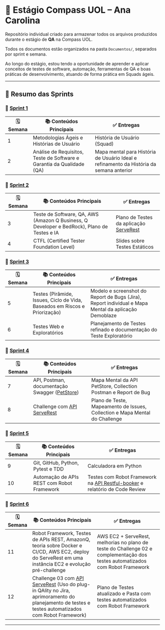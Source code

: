 # 🚀 Estágio Compass UOL – Ana Carolina

Repositório individual criado para armazenar todos os arquivos produzidos durante o estágio de **QA** na Compass UOL.

Todos os documentos estão organizados na pasta `Documentos/`, separados por sprint e semana.

Ao longo do estágio, estou tendo a oportunidade de aprender e aplicar conceitos de testes de software, automação, ferramentas de QA e boas práticas de desenvolvimento, atuando de forma prática em Squads ágeis.

---

## 📌 Resumo das Sprints

### 🔁 [Sprint 1](Documentos/Sprint%201)

| 🗓️ Semana | 📚 Conteúdos Principais | ✅ Entregas |
|-----------|------------------------|------------|
| 1         | Metodologias Ágeis e Histórias de Usuário | História de Usuário (Squad) |
| 2         | Análise de Requisitos, Teste de Software e Garantia da Qualidade (QA) | Mapa mental para História de Usuário Ideal e refinamento da História da semana anterior |

### 🔁 [Sprint 2](Documentos/Sprint%202)

| 🗓️ Semana | 📚 Conteúdos Principais | ✅ Entregas |
|-----------|------------------------|------------|
| 3         | Teste de Software, QA, AWS (Amazon Q Business, Q Developer e BedRock), Plano de Testes e IA | Plano de Testes da aplicação [ServeRest](https://front.serverest.dev) |
| 4         | CTFL (Certified Tester Foundation Level) | Slides sobre Testes Estáticos |

### 🔁 [Sprint 3](Documentos/Sprint%203)

| 🗓️ Semana | 📚 Conteúdos Principais | ✅ Entregas |
|-----------|------------------------|------------|
| 5         | Testes (Pirâmide, Issues, Ciclo de Vida, Baseados em Riscos e Priorização) | Modelo e screenshot do Report de Bugs (Jira), Report individual e Mapa Mental da aplicação Demoblaze |
| 6         | Testes Web e Exploratórios | Planejamento de Testes refinado e documentação do Teste Exploratório |

### 🔁 [Sprint 4](Documentos/Sprint%204)

| 🗓️ Semana | 📚 Conteúdos Principais | ✅ Entregas |
|-----------|------------------------|------------|
| 7         | API, Postman, documentação Swagger ([PetStore](https://petstore3.swagger.io/)) | Mapa Mental da API PetStore, Collection Postman e Report de Bug |
| 8         | Challenge com [API ServeRest](https://compassuol.serverest.dev/) | Plano de Teste, Mapeamento de Issues, Collection e Mapa Mental do Challenge |

### 🔁 [Sprint 5](Documentos/Sprint%205)

| 🗓️ Semana | 📚 Conteúdos Principais | ✅ Entregas |
|-----------|------------------------|------------|
| 9         | Git, GitHub, Python, Pytest e TDD | Calculadora em Python |
| 10        | Automação de APIs REST com Robot Framework | Testes com Robot Framework na [API Restful-booker](https://restful-booker.herokuapp.com/apidoc/index.html) e relatório de Code Review |

### 🔁 [Sprint 6](Documentos/Sprint%206)

| 🗓️ Semana | 📚 Conteúdos Principais | ✅ Entregas |
|------------|------------------------|------------|
| 11         | Robot Framework, Testes de APIs REST, AmazonQ, teoria sobre Docker e CI/CD, AWS EC2, deploy do ServeRest em uma instância EC2 e evolução pré-challenge | AWS EC2 + ServeRest, melhorias no plano de teste do Challenge 02 e complementação dos testes automatizados com Robot Framework |
| 12         | Challenge 03 com [API ServeRest](https://compassuol.serverest.dev/) (Uso do plug-in QAlity no Jira, aprimoramento do planejamento de testes e testes automatizados com Robot Framework) | Plano de Testes atualizado e Pasta com testes automatizados com Robot Framework |

---